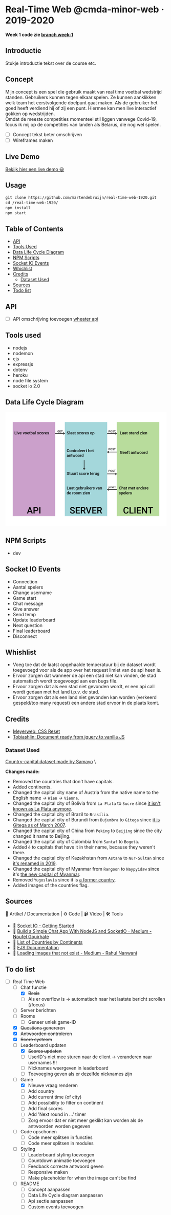 # Real-Time Web @cmda-minor-web · 2019-2020

**Week 1 code zie [branch week-1](https://github.com/martendebruijn/real-time-web-1920/tree/week-1)**

## Introductie

Stukje introductie tekst over de course etc.

## Concept

Mijn concept is een spel die gebruik maakt van real time voetbal wedstrijd standen. Gebruikers kunnen tegen elkaar spelen. Ze kunnen aanklikken welk team het eerstvolgende doelpunt gaat maken. Als de gebruiker het goed heeft verdiend hij of zij een punt. Hiermee kan men live interactief gokken op wedstrijden.
\
Omdat de meeste competities momenteel stil liggen vanwege Covid-19, focus ik mij op de competities van landen als Belarus, die nog wel spelen.

- [ ] Concept tekst beter omschrijven
- [ ] Wireframes maken

<!-- Zie de [wiki](https://github.com/martendebruijn/real-time-web-1920/wiki) voor een uitgebreidere uitleg. -->

## Live Demo

[Bekijk hier een live demo 😃](#)

## Usage

```
git clone https://github.com/martendebruijn/real-time-web-1920.git
cd /real-time-web-1920/
npm install
npm start
```

## Table of Contents

- [API](#Api)
- [Tools Used](#Tools-used)
- [Data Life Cycle Diagram](#data-life-cycle-diagram)
- [NPM Scripts](#NPM-Scripts)
- [Socket IO Events](#Socket-IO-Events)
- [Whishlist](#Whishlist)
- [Credits](#Credits)
  - [Dataset Used](#Dataset-Used)
- [Sources](#Sources)
- [Todo list](#Todo-list)

## API

- [ ] API omschrijving toevoegen
      [wheater api](https://openweathermap.org/current)

## Tools used

- nodejs
- nodemon
- ejs
- expressjs
- dotenv
- heroku
- node file system
- socket io 2.0

## Data Life Cycle Diagram

![Data Life Cycle Diagram](./img/data-life-cycle.jpg)

## NPM Scripts

- dev

## Socket IO Events

- Connection
- Aantal spelers
- Change username
- Game start
- Chat message
- Give answer
- Send temp
- Update leaderboard
- Next question
- Final leaderboard
- Disconnect

## Whishlist

- Voeg toe dat de laatst opgehaalde temperatuur bij de dataset wordt toegevoegd voor als de app over het request limiet van de api heen is.
- Ervoor zorgen dat wanneer de api een stad niet kan vinden, de stad automatisch wordt toegevoegd aan een bugs file.
- Ervoor zorgen dat als een stad niet gevonden wordt, er een api call wordt gedaan met het land i.p.v. de stad.
- Ervoor zorgen dat als een land niet gevonden kan worden (verkeerd gespeld/too many request) een andere stad ervoor in de plaats komt.

## Credits

- [Meyerweb: CSS Reset](http://meyerweb.com/eric/tools/css/reset/)
- [Tobiashlin: Document ready from jquery to vanilla JS](https://tobiasahlin.com/blog/move-from-jquery-to-vanilla-javascript/#document-ready)

### Dataset Used

[Country-capital dataset made by Samayo](https://data.world/samayo/country-capital-city) \

**Changes made:**

- Removed the countries that don't have capitals.
- Added continents.
- Changed the capital city name of Austria from the native name to the English name -> `Wien` -> `Vienna`.
- Changed the capital city of Bolivia from `La Plata` to `Sucre` since [it isn't known as La Plata anymore](https://en.wikipedia.org/wiki/Sucre).
- Changed the capital city of Brazil to `Brasília`.
- Changed the capital city of Burundi from `Bujumbra` to `Gitega` since [it is Gitega as of March 2007](https://simple.wikipedia.org/wiki/Gitega).
- Changed the capital city of China from `Peking` to `Beijing` since the city changed it name to Beijing.
- Changed the capital city of Colombia from `Santaf` to `Bogotá`.
- Added `é` to capitals that have it in their name, because they weren't there.
- Changed the capital city of Kazakhstan from `Astana` to `Nur-Sultan` since [it's renamed in 2019](https://simple.wikipedia.org/wiki/Nur-Sultan).
- Changed the capital city of Myanmar from `Rangoon` to `Naypyidaw` since it's [the new capital of Myanmar](https://simple.wikipedia.org/wiki/Naypyidaw).
- Removed `Yugoslavia` since it is [a former country](https://en.wikipedia.org/wiki/Yugoslavia).
- Added images of the countries flag.

## Sources

📖 Artikel / Documentation | ⚙️ Code | 📹 Video | 🛠 Tools

- 📖 [Socket IO - Getting Started](https://socket.io/get-started/chat/)
- 📖 [Build a Simple Chat App With NodeJS and SocketIO - Medium - Noufel Gouirhate](https://medium.com/@noufel.gouirhate/build-a-simple-chat-app-with-node-js-and-socket-io-ea716c093088)
- 📖 [List of Countries by Continents](https://simple.wikipedia.org/wiki/List_of_countries_by_continents)
- 📖 [EJS Documentation](https://ejs.co/#docs)
- 📖 [Loading images that not exist - Medium - Rahul Nanwani](https://blog.imagekit.io/how-to-handle-loading-images-that-may-not-exist-on-your-website-92e6c3c6ea63)

## To do list

- [ ] Real Time Web
  - [ ] Chat functie
    - [x] ~~Basis~~
    - [ ] Als er overflow is → automatisch naar het laatste bericht scrollen (/focus)
  - [ ] Server berichten
  - [ ] Rooms
    - [ ] Geneer uniek game-ID
  - [x] ~~Questions genereren~~
  - [x] ~~Antwoorden controleren~~
  - [x] ~~Score systeem~~
  - [ ] Leaderboard updaten
    - [x] ~~Scores updaten~~
    - [ ] UserID's niet mee sturen naar de client -> veranderen naar usernames !!!
    - [ ] Nicknames weergeven in leaderboard
    - [ ] Toevoeging geven als er dezelfde nicknames zijn
  - [ ] Game
    - [x] Nieuwe vraag renderen
    - [ ] Add country
    - [ ] Add current time (of city)
    - [ ] Add possibility to filter on continent
    - [ ] Add final scores
    - [ ] Add 'Next round in ...' timer
    - [ ] Zorg ervoor dat er niet meer geklikt kan worden als de antwoorden worden gegeven
  - [ ] Code opschonen
    - [ ] Code meer splitsen in functies
    - [ ] Code meer splitsen in modules
  - [ ] Styling
    - [ ] Leaderboard styling toevoegen
    - [ ] Countdown animatie toevoegen
    - [ ] Feedback correcte antwoord geven
    - [ ] Responsive maken
    - [ ] Make placeholder for when the image can't be find
  - [ ] README
    - [ ] Concept aanpassen
    - [ ] Data Life Cycle diagram aanpassen
    - [ ] Api sectie aanpassen
    - [ ] Custom events toevoegen
